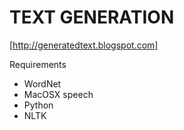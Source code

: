 # TEXT GENERATION

[http://generatedtext.blogspot.com]

Requirements
- WordNet
- MacOSX speech
- Python
- NLTK
 
